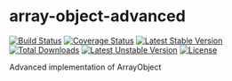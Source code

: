 array-object-advanced
=====================
[![Build Status](https://travis-ci.org/imsamurai/array-object-advanced.png)](https://travis-ci.org/imsamurai/array-object-advanced) [![Coverage Status](https://coveralls.io/repos/imsamurai/array-object-advanced/badge.png?branch=master)](https://coveralls.io/r/imsamurai/array-object-advanced?branch=master) [![Latest Stable Version](https://poser.pugx.org/imsamurai/array-object-advanced/v/stable.png)](https://packagist.org/packages/imsamurai/array-object-advanced) [![Total Downloads](https://poser.pugx.org/imsamurai/array-object-advanced/downloads.png)](https://packagist.org/packages/imsamurai/array-object-advanced) [![Latest Unstable Version](https://poser.pugx.org/imsamurai/array-object-advanced/v/unstable.png)](https://packagist.org/packages/imsamurai/array-object-advanced) [![License](https://poser.pugx.org/imsamurai/array-object-advanced/license.png)](https://packagist.org/packages/imsamurai/array-object-advanced)

Advanced implementation of ArrayObject
